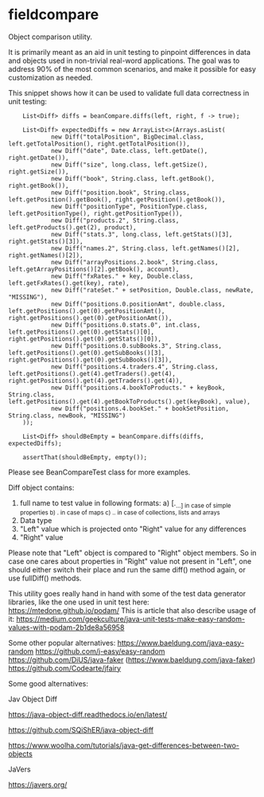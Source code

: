 # fieldcompare
Object comparison utility.

It is primarily meant as an aid in unit testing to pinpoint differences in data and objects used in non-trivial real-word applications.
The goal was to address 90% of the most common scenarios, and make it possible for easy customization as needed.

This snippet shows how it can be used to validate full data correctness in unit testing:

        List<Diff> diffs = beanCompare.diffs(left, right, f -> true);

        List<Diff> expectedDiffs = new ArrayList<>(Arrays.asList(
                new Diff("totalPosition", BigDecimal.class, left.getTotalPosition(), right.getTotalPosition()),
                new Diff("date", Date.class, left.getDate(), right.getDate()),
                new Diff("size", long.class, left.getSize(), right.getSize()),
                new Diff("book", String.class, left.getBook(), right.getBook()),
                new Diff("position.book", String.class, left.getPosition().getBook(), right.getPosition().getBook()),
                new Diff("positionType", PositionType.class, left.getPositionType(), right.getPositionType()),
                new Diff("products.2", String.class, left.getProducts().get(2), product),
                new Diff("stats.3", long.class, left.getStats()[3], right.getStats()[3]),
                new Diff("names.2", String.class, left.getNames()[2], right.getNames()[2]),
                new Diff("arrayPositions.2.book", String.class, left.getArrayPositions()[2].getBook(), account),
                new Diff("fxRates." + key, Double.class, left.getFxRates().get(key), rate),
                new Diff("rateSet." + setPosition, Double.class, newRate, "MISSING"),
                new Diff("positions.0.positionAmt", double.class, left.getPositions().get(0).getPositionAmt(), right.getPositions().get(0).getPositionAmt()),
                new Diff("positions.0.stats.0", int.class, left.getPositions().get(0).getStats()[0], right.getPositions().get(0).getStats()[0]),
                new Diff("positions.0.subBooks.3", String.class, left.getPositions().get(0).getSubBooks()[3], right.getPositions().get(0).getSubBooks()[3]),
                new Diff("positions.4.traders.4", String.class, left.getPositions().get(4).getTraders().get(4), right.getPositions().get(4).getTraders().get(4)),
                new Diff("positions.4.bookToProducts." + keyBook, String.class, left.getPositions().get(4).getBookToProducts().get(keyBook), value),
                new Diff("positions.4.bookSet." + bookSetPosition, String.class, newBook, "MISSING")
        ));

        List<Diff> shouldBeEmpty = beanCompare.diffs(diffs, expectedDiffs);

        assertThat(shouldBeEmpty, empty());

Please see BeanCompareTest class for more examples.

Diff object contains:
1) full name to test value in following formats:
  a) <property instance name>[.<sub property instance name>...] in case of simple properties
  b) <property instance name>.<key name> in case of maps
  c) <property instance name>.<index>.<property name> in case of collections, lists and arrays
2) Data type
3) "Left" value which is projected onto "Right" value for any differences
4) "Right" value

Please note that "Left" object is compared to "Right" object members. So in case one cares about properties in "Right" value not present in "Left", one should either switch their place and run the same diff() method again, or use fullDiff() methods.

This utility goes really hand in hand with some of the test data generator libraries, like the one used in unit test here:
https://mtedone.github.io/podam/
This is article that also describe usage of it:
https://medium.com/geekculture/java-unit-tests-make-easy-random-values-with-podam-2b1de8a56958

Some other popular alternatives:
https://www.baeldung.com/java-easy-random
https://github.com/j-easy/easy-random
https://github.com/DiUS/java-faker (https://www.baeldung.com/java-faker)
https://github.com/Codearte/jfairy

Some good alternatives:

Jav Object Diff

https://java-object-diff.readthedocs.io/en/latest/

https://github.com/SQiShER/java-object-diff

https://www.woolha.com/tutorials/java-get-differences-between-two-objects

JaVers

https://javers.org/
